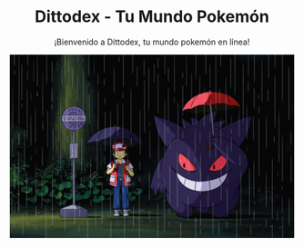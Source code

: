 <h1 align="center">Dittodex - Tu Mundo Pokemón</h1>
<p align="center">¡Bienvenido a Dittodex, tu mundo pokemón en línea!</p>
<div align="center">
  <img width="500" src="./Client/src/images/poke1.gif"  />
</div>
